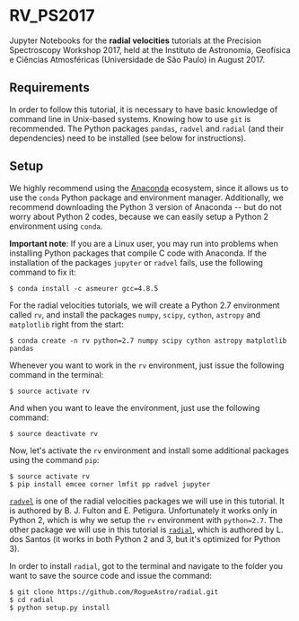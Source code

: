 # RV_PS2017

Jupyter Notebooks for the **radial velocities** tutorials at the Precision Spectroscopy Workshop 2017, held at the Instituto de Astronomia, Geofísica e Ciências Atmosféricas (Universidade de São Paulo) in August 2017.

Requirements
------------

In order to follow this tutorial, it is necessary to have basic knowledge of command line in Unix-based systems. Knowing how to use ``git`` is recommended. The Python packages ``pandas``, ``radvel`` and ``radial`` (and their dependencies) need to be installed (see below for instructions).

Setup
-----

We highly recommend using the [Anaconda](https://www.continuum.io/downloads) ecosystem, since it allows us to use the ``conda`` Python package and environment manager. Additionally, we recommend downloading the Python 3 version of Anaconda -- but do not worry about Python 2 codes, because we can easily setup a Python 2 environment using ``conda``.

**Important note**: If you are a Linux user, you may run into problems when installing Python packages that compile C code with Anaconda. If the installation of the packages ``jupyter`` or ``radvel`` fails, use the following command to fix it:
```
$ conda install -c asmeurer gcc=4.8.5
```

For the radial velocities tutorials, we will create a Python 2.7 environment called ``rv``, and install the packages ``numpy``, ``scipy``, ``cython``, ``astropy`` and ``matplotlib`` right from the start:

```
$ conda create -n rv python=2.7 numpy scipy cython astropy matplotlib pandas
```

Whenever you want to work in the ``rv`` environment, just issue the following command in the terminal:

```
$ source activate rv
```

And when you want to leave the environment, just use the following command:

```
$ source deactivate rv
```

Now, let's activate the ``rv`` environment and install some additional packages using the command ``pip``:

```
$ source activate rv
$ pip install emcee corner lmfit pp radvel jupyter
```

[``radvel``](http://radvel.readthedocs.io/en/master/index.html) is one of the radial velocities packages we will use in this tutorial. It is authored by B. J. Fulton and E. Petigura. Unfortunately it works only in Python 2, which is why we setup the ``rv`` environment with ``python=2.7``. The other package we will use in this tutorial is [``radial``](https://github.com/RogueAstro/radial), which is authored by L. dos Santos (it works in both Python 2 and 3, but it's optimized for Python 3).

In order to install ``radial``, got to the terminal and navigate to the folder you want to save the source code and issue the command:

```
$ git clone https://github.com/RogueAstro/radial.git
$ cd radial
$ python setup.py install
```
